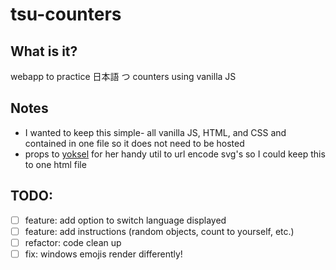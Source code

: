 # tsu-counters

## What is it?

webapp to practice 日本語 つ counters using vanilla JS

## Notes

- I wanted to keep this simple- all vanilla JS, HTML, and CSS and contained in one file so it does not need to be hosted
- props to [yoksel](https://yoksel.github.io/url-encoder/) for her handy util to url encode svg's so I could keep this to one html file

## TODO:

- [ ] feature: add option to switch language displayed
- [ ] feature: add instructions (random objects, count to yourself, etc.)
- [ ] refactor: code clean up
- [ ] fix: windows emojis render differently!
